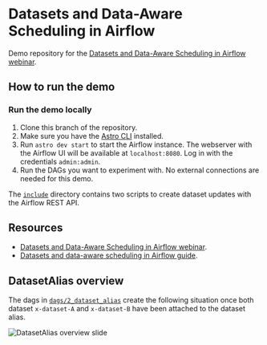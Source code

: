 # Datasets and Data-Aware Scheduling in Airflow

Demo repository for the [Datasets and Data-Aware Scheduling in Airflow webinar](https://www.astronomer.io/events/webinars/datasets-and-data-aware-scheduling-in-airflow-video).

## How to run the demo

### Run the demo locally

1. Clone this branch of the repository.
2. Make sure you have the [Astro CLI](https://docs.astronomer.io/astro/cli/install-cli) installed.
3. Run `astro dev start` to start the Airflow instance. The webserver with the Airflow UI will be available at `localhost:8080`. Log in with the credentials `admin:admin`.
4. Run the DAGs you want to experiment with. No external connections are needed for this demo.

The [`include`](include) directory contains two scripts to create dataset updates with the Airflow REST API. 

## Resources

- [Datasets and Data-Aware Scheduling in Airflow webinar](https://www.astronomer.io/events/webinars/datasets-and-data-aware-scheduling-in-airflow-video).
- [Datasets and data-aware scheduling in Airflow guide](https://www.astronomer.io/docs/learn/airflow-datasets/).


## DatasetAlias overview

The dags in [`dags/2_dataset_alias`](/dags/2_dataset_alias/) create the following situation once both dataset `x-dataset-A` and `x-dataset-B` have been
attached to the dataset alias.

![DatasetAlias overview slide](static/dataset_alias_overview.png)